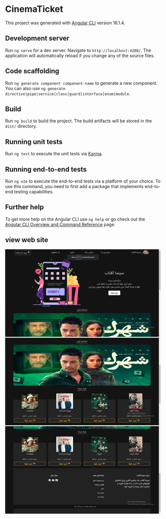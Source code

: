 # CinemaTicket

This project was generated with [Angular CLI](https://github.com/angular/angular-cli) version 16.1.4.

## Development server

Run `ng serve` for a dev server. Navigate to `http://localhost:4200/`. The application will automatically reload if you change any of the source files.

## Code scaffolding

Run `ng generate component component-name` to generate a new component. You can also use `ng generate directive|pipe|service|class|guard|interface|enum|module`.

## Build

Run `ng build` to build the project. The build artifacts will be stored in the `dist/` directory.

## Running unit tests

Run `ng test` to execute the unit tests via [Karma](https://karma-runner.github.io).

## Running end-to-end tests

Run `ng e2e` to execute the end-to-end tests via a platform of your choice. To use this command, you need to first add a package that implements end-to-end testing capabilities.

## Further help

To get more help on the Angular CLI use `ng help` or go check out the [Angular CLI Overview and Command Reference](https://angular.io/cli) page.


## view web site
![نمایی از هدر و بخش اول وب سایت ](<./src/assets/img-project/Screenshot%20(138).png>)
![نمایی از بخش  سوم و چهارم  اسلایدر و بلیط سینما](<./src/assets/img-project/Screenshot%20(139).png>)
![ نمایی از بخش فوتر](<./src/assets/img-project/Screenshot%20(140).png>)
